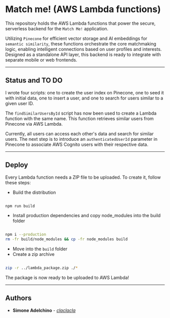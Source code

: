 # Match me! (AWS Lambda functions)

This repository holds the AWS Lambda functions that power the secure, serverless backend for the `Match Me!` application.

Utilizing `Pinecone` for efficient vector storage and AI embeddings for `semantic similarity`, these functions orchestrate the core matchmaking logic, enabling intelligent connections based on user profiles and interests. Designed as a standalone API layer, this backend is ready to integrate with separate mobile or web frontends.

--------------------------------------------------------------------------------

## Status and TO DO

I wrote four scripts: one to create the user index on Pinecone, one to seed it with initial data, one to insert a user, and one to search for users similar to a given user ID.

The `findSimilarUsersById` script has now been used to create a Lambda function with the same name. This function retrieves similar users from Pinecone via AWS Lambda.

Currently, all users can access each other's data and search for similar users. The next step is to introduce an `authenticatedUserId` parameter in Pinecone to associate AWS Cognito users with their respective data.

--------------------------------------------------------------------------------

## Deploy

Every Lambda function needs a ZIP file to be uploaded. To create it, follow these steps:

- Build the distribution

```bash

npm run build

```

- Install production dependencies and copy node_modules into the build folder

```bash

npm i --production
rm -fr build/node_modules && cp -fr node_modules build

```

- Move into the `build` folder
- Create a zip archive

```bash

zip -r ../lambda_package.zip ./*

```

The package is now ready to be uploaded to AWS Lambda!

--------------------------------------------------------------------------------

## Authors

- **Simone Adelchino** - [_claclacla_](https://twitter.com/_claclacla_)

